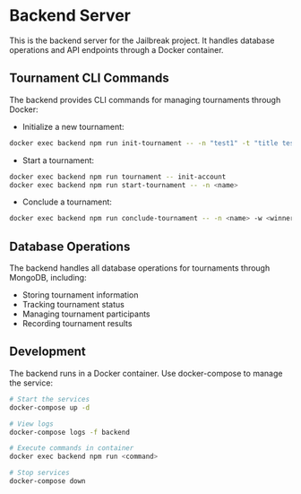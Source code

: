 # Backend Server

This is the backend server for the Jailbreak project. It handles database operations and API endpoints through a Docker container.

## Tournament CLI Commands

The backend provides CLI commands for managing tournaments through Docker:

- Initialize a new tournament:

```bash
docker exec backend npm run init-tournament -- -n "test1" -t "title test" -d "description test" -s "system prompt test" [-m <model>] [-c <character-limit>] [-p <pool>]
```

- Start a tournament:

```bash
docker exec backend npm run tournament -- init-account
docker exec backend npm run start-tournament -- -n <name> 
```

- Conclude a tournament:

```bash
docker exec backend npm run conclude-tournament -- -n <name> -w <winner-address>
```

## Database Operations

The backend handles all database operations for tournaments through MongoDB, including:

- Storing tournament information
- Tracking tournament status
- Managing tournament participants
- Recording tournament results

## Development

The backend runs in a Docker container. Use docker-compose to manage the service:

```bash
# Start the services
docker-compose up -d

# View logs
docker-compose logs -f backend

# Execute commands in container
docker exec backend npm run <command>

# Stop services
docker-compose down
